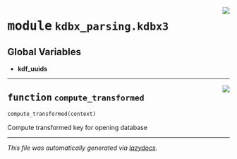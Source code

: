 <!-- markdownlint-disable -->

<a href="../pykeepass/kdbx_parsing/kdbx3.py#L0"><img align="right" style="float:right;" src="https://img.shields.io/badge/-source-cccccc?style=flat-square"></a>

# <kbd>module</kbd> `kdbx_parsing.kdbx3`




**Global Variables**
---------------
- **kdf_uuids**

---

<a href="../pykeepass/kdbx_parsing/kdbx3.py#L25"><img align="right" style="float:right;" src="https://img.shields.io/badge/-source-cccccc?style=flat-square"></a>

## <kbd>function</kbd> `compute_transformed`

```python
compute_transformed(context)
```

Compute transformed key for opening database 




---

_This file was automatically generated via [lazydocs](https://github.com/ml-tooling/lazydocs)._
